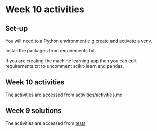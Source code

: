 # Week 10 activities

## Set-up

You will need to a Python environment e.g create and activate a venv.

Install the packages from requirements.txt.

If you are creating the machine learning app then you can edit requirements.txt to uncomment scikit-learn and pandas.

## Week 10 activities

The activities are accessed from [activities/activities.md](/activities/activities.md)

## Week 9 solutions

The activities are accessed from [tests](/tests)
